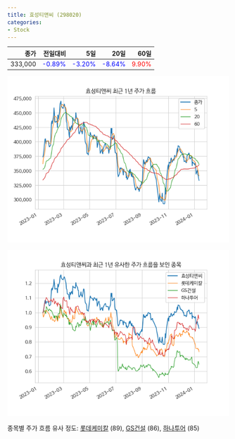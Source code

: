 ```yaml
---
title: 효성티앤씨 (298020)
categories:
- Stock
---
```


|종가|전일대비|5일|20일|60일|
|---:|-------:|--:|---:|---:|
|333,000|<span style="color: blue">-0.89%</span>|<span style="color: blue">-3.20%</span>|<span style="color: blue">-8.64%</span>|<span style="color: red">9.90%</span>|


<!-- more -->

![298020](/assets/images/stock/298020.png)

![298020](/assets/images/stock/298020_sim.png)

종목별 주가 흐름 유사 정도:
[롯데케미칼](/stock/011170/) (89),
[GS건설](/stock/006360/) (86),
[하나투어](/stock/039130/) (85)